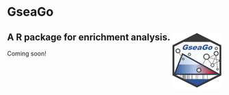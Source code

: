 # GseaGo
## A R package for enrichment analysis.  <img src="Figures/GSEAGO.png" align="right" width="120" />

Coming soon!

